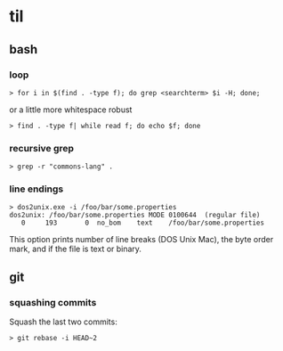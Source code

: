 # til

## bash

### loop

    > for i in $(find . -type f); do grep <searchterm> $i -H; done;

or a little more whitespace robust

    > find . -type f| while read f; do echo $f; done
    
### recursive grep

    > grep -r "commons-lang" .
    
### line endings

    > dos2unix.exe -i /foo/bar/some.properties
    dos2unix: /foo/bar/some.properties MODE 0100644  (regular file)
       0     193       0  no_bom    text    /foo/bar/some.properties
       

This option prints number of line breaks (DOS Unix Mac), the byte order mark, and if the file is text or binary.
    
## git

### squashing commits
Squash the last two commits:

    > git rebase -i HEAD~2

